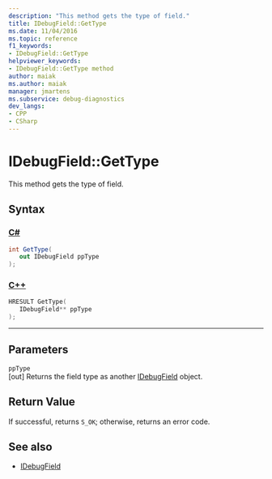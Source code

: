```yaml
---
description: "This method gets the type of field."
title: IDebugField::GetType
ms.date: 11/04/2016
ms.topic: reference
f1_keywords:
- IDebugField::GetType
helpviewer_keywords:
- IDebugField::GetType method
author: maiak
ms.author: maiak
manager: jmartens
ms.subservice: debug-diagnostics
dev_langs:
- CPP
- CSharp
---
```

# IDebugField::GetType

This method gets the type of field.

## Syntax

### [C#](#tab/csharp)
```csharp
int GetType(
   out IDebugField ppType
);
```
### [C++](#tab/cpp)
```cpp
HRESULT GetType( 
   IDebugField** ppType
);
```
---

## Parameters
`ppType`\
[out] Returns the field type as another [IDebugField](../../../extensibility/debugger/reference/idebugfield.md) object.

## Return Value
 If successful, returns `S_OK`; otherwise, returns an error code.

## See also
- [IDebugField](../../../extensibility/debugger/reference/idebugfield.md)
